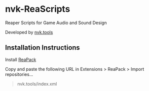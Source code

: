 # nvk-ReaScripts

Reaper Scripts for Game Audio and Sound Design

Developed by [nvk.tools](https://nvk.tools)

## Installation Instructions

Install [ReaPack](https://reapack.com)

Copy and paste the following URL in Extensions > ReaPack > Import repositories...
> nvk.tools/index.xml

